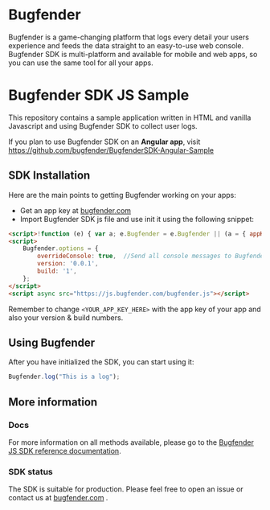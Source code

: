 # Bugfender

Bugfender is a game-changing platform that logs every detail your users experience and feeds the data straight to an easy-to-use web console. Bugfender SDK is multi-platform and available for mobile and web apps, so you can use the same tool for all your apps.

# Bugfender SDK JS Sample

This repository contains a sample application written in HTML and vanilla Javascript and using Bugfender SDK to collect user logs.

If you plan to use Bugfender SDK on an **Angular app**, visit https://github.com/bugfender/BugfenderSDK-Angular-Sample

## SDK Installation
Here are the main points to getting Bugfender working on your apps:

* Get an app key at [bugfender.com](https://bugfender.com/)
* Import Bugfender SDK js file and use init it using the following snippet:

```html
<script>!function (e) { var a; e.Bugfender = e.Bugfender || (a = { appKey: "<YOUR_APP_KEY_HERE>", q: [] }, ["log", "warn", "error", "trace", "info", "fatal", "removeDeviceKey", "sendLog", "sendIssueMarkdown", "sendIssue", "sendCrash", "sendUserFeedback", "setDeviceKey"].forEach(function (o) { a[o] = function () { for (var e = [], r = 0; r < arguments.length; r++)e[r] = arguments[r]; var n = function () { try { throw new Error } catch (e) { return e } }(); a.q.push([o, n, Array.prototype.slice.call(e, 0)]) } }), a) }(window);</script>
<script>
    Bugfender.options = {
        overrideConsole: true,  //Send all console messages to Bugfender
        version: '0.0.1',
        build: '1',
    };
</script>
<script async src="https://js.bugfender.com/bugfender.js"></script>
```

Remember to change `<YOUR_APP_KEY_HERE>` with the app key of your app and also your version & build numbers.

## Using Bugfender

After you have initialized the SDK, you can start using it:

```javascript
Bugfender.log("This is a log");
```

## More information
### Docs
For more information on all methods available, please go to the [Bugfender JS SDK reference documentation](https://js.bugfender.com/).

### SDK status
The SDK is suitable for production. Please feel free to open an issue or contact us at [bugfender.com](https://bugfender.com) .